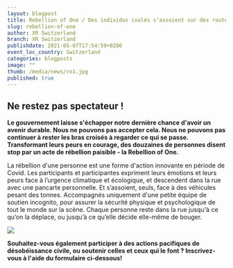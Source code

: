```yaml
---
layout: blogpost
title: Rebellion of One / Des individus isolés s’assoient sur des routes
slug: rebellion-of-one
author: XR Switzerland
branch: XR Switzerland
publishdate: 2021-05-07T17:54:59+0200
event_loc_country: Switzerland
categories: blogposts
image: ""
thumb: /media/news/ro1.jpg
published: true
---
```

## Ne restez pas spectateur !


**Le gouvernement laisse s'échapper notre dernière chance d'avoir un avenir durable. Nous ne pouvons pas accepter cela. Nous ne pouvons pas continuer à rester les bras croisés à regarder ce qui se passe. Transformant leurs peurs en courage, des douzaines de personnes disent stop par un acte de rébellion paisible - la Rebellion of One.**

La rébellion d'une personne est une forme d'action innovante en période de Covid. Les participants et participantes expriment leurs émotions et leurs peurs face à l’urgence climatique et écologique, et descendent dans la rue avec une pancarte personnelle. Et s’assoient, seuls, face à des véhicules pesant des tonnes. Accompagnés uniquement d'une petite équipe de soutien incognito, pour assurer la sécurité physique et psychologique de tout le monde sur la scène. Chaque personne reste dans la rue jusqu'à ce qu’on la déplace, ou jusqu’à ce qu’elle décide elle-même de bouger.

![](/assets/img/posts/ro1.jpg)

**Souhaitez-vous également participer à des actions pacifiques de désobéissance civile, ou soutenir celles et ceux qui le font ? Inscrivez-vous à l'aide du formulaire ci-dessous!**
